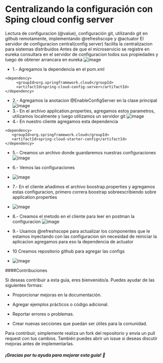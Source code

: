 # Centralizando la configuración con Sping cloud config server
Lectura de configuracion (@value), configuración git, utilizando git en  github remotamente, implementando @refreshscope y @actuator
El servidor de configuracion central(config server) facilita la centralizacion para sistemas distribuidos
Antes de que el microservicio se registre en eureka consultara en el servidor de configuracion todos sus propiedades y luego de obtener arrancara en eureka
![image](https://github.com/joanvasquez21/microservices-producto-items-config-server/assets/70104624/8c4da0a5-54a1-44b2-94a3-f50c97f73631)

- 1.- Agregamos la dependencia en el pom.xml
```
<dependency>
     <groupId>org.springframework.cloud</groupId>
     <artifactId>spring-cloud-config-server</artifactId>
</dependency>
```
- 2.- Agregamos la anotacion @EnableConfigServer en la clase principal 
![image](https://github.com/joanvasquez21/microservices-producto-items-config-server/assets/70104624/02092228-d1ae-4cf9-b6a1-a92b0a8df9f1)
- 3.- En el archivo application.properties, agregamos estos parametros, utilizamos localmente y luego utilizamos un servidor git
![image](https://github.com/joanvasquez21/microservices-producto-items-config-server/assets/70104624/15ec1b78-1a8d-4569-9cef-f291d21d90c8)
- 4.- En nuestro cliente agregamos esta dependencia
```
<dependency>
   <groupId>org.springframework.cloud</groupId>
   <artifactId>spring-cloud-starter-config</artifactId>
</dependency>
```

- 5.- Creamos un archivo donde guardaremos nuestras configuraciones
![image](https://github.com/joanvasquez21/microservices-producto-items-config-server/assets/70104624/2bbc87f5-f912-4d36-a5ad-88dbbcd9bfe1)
- 6.- Vemos las configuraciones
- ![image](https://github.com/joanvasquez21/microservices-producto-items-config-server/assets/70104624/408843df-6ad3-47c9-9713-cf53fab68543)

- 7.- En el cliente añadimos el archivo boostrap.properties y agregamos estas configuracion, primero correra boostrap sobreescribiendo sobre application.properties
- ![image](https://github.com/joanvasquez21/microservices-producto-items-config-server/assets/70104624/952cb459-4c66-4fc2-b0b7-f35246535f03)
- 8.- Creamos el metodo en el cliente para leer en postman la configuracion
 ![image](https://github.com/joanvasquez21/microservices-producto-items-config-server/assets/70104624/f549bfdd-5bc7-42f7-950c-7edaaa39cc93)

- 9.- Usamos @refreshscope para actualizar los componentes que le estamos inyectando con las configuracion sin necesidad de reiniciar la aplicacion agregamos para eso la dependencia de actuator
- 10 Creamos repositorio github para agregar las configs
- ![image](https://github.com/joanvasquez21/microservices-producto-items-config-server/assets/70104624/335d8579-32f6-4f42-9626-91968a465fdf)
 
####Contribuciones

Si deseas contribuir a esta guía, eres bienvenido/a. Puedes ayudar de las siguientes formas:

- Proporcionar mejoras en la documentación.

- Agregar ejemplos prácticos o código adicional.

- Reportar errores o problemas.

- Crear nuevas secciones que puedan ser útiles para la comunidad.

Para contribuir, simplemente realiza un fork del repositorio y envía un pull request con tus cambios. También puedes abrir un issue si deseas discutir mejoras antes de implementarlas.

##### ¡Gracias por tu ayuda para mejorar esta guía! 🚀
